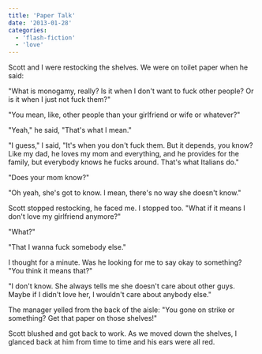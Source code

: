 ```yaml
---
title: 'Paper Talk'
date: '2013-01-28'
categories:
  - 'flash-fiction'
  - 'love'
---
```


Scott and I were restocking the shelves. We were on toilet paper when he said:

<!-- truncate -->


"What is monogamy, really? Is it when I don't want to fuck other people? Or is
it when I just not fuck them?"

"You mean, like, other people than your girlfriend or wife or whatever?"

"Yeah," he said, "That's what I mean."

"I guess," I said, "It's when you don't fuck them. But it depends, you know?
Like my dad, he loves my mom and everything, and he provides for the family, but
everybody knows he fucks around. That's what Italians do."

"Does your mom know?"

"Oh yeah, she's got to know. I mean, there's no way she doesn't know."

Scott stopped restocking, he faced me. I stopped too. "What if it means I don't
love my girlfriend anymore?"

"What?"

"That I wanna fuck somebody else."

I thought for a minute. Was he looking for me to say okay to something? "You
think it means that?"

"I don't know. She always tells me she doesn't care about other guys. Maybe if I
didn't love her, I wouldn't care about anybody else."

The manager yelled from the back of the aisle: "You gone on strike or something?
Get that paper on those shelves!"

Scott blushed and got back to work. As we moved down the shelves, I glanced back
at him from time to time and his ears were all red.
